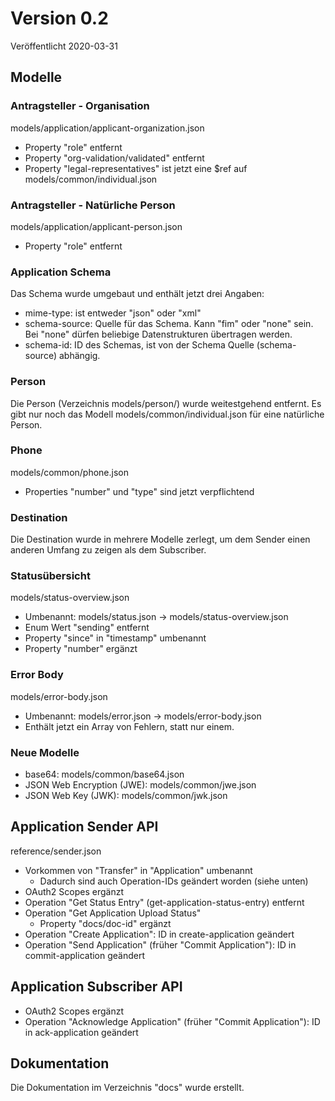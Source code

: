 # Version 0.2
Veröffentlicht 2020-03-31

## Modelle
### Antragsteller - Organisation
models/application/applicant-organization.json
- Property "role" entfernt
- Property "org-validation/validated" entfernt
- Property "legal-representatives" ist jetzt eine $ref auf models/common/individual.json

### Antragsteller - Natürliche Person
models/application/applicant-person.json
- Property "role" entfernt

### Application Schema
Das Schema wurde umgebaut und enthält jetzt drei Angaben:
- mime-type: ist entweder "json" oder "xml"
- schema-source: Quelle für das Schema. Kann "fim" oder "none" sein. Bei "none" dürfen beliebige Datenstrukturen übertragen werden.
- schema-id: ID des Schemas, ist von der Schema Quelle (schema-source) abhängig.

### Person
Die Person (Verzeichnis models/person/) wurde weitestgehend entfernt. Es gibt nur noch das Modell models/common/individual.json für eine natürliche Person.

### Phone
models/common/phone.json
- Properties "number" und "type" sind jetzt verpflichtend

### Destination
Die Destination wurde in mehrere Modelle zerlegt, um dem Sender einen anderen Umfang zu zeigen als dem Subscriber.

### Statusübersicht
models/status-overview.json
- Umbenannt: models/status.json → models/status-overview.json
- Enum Wert "sending" entfernt
- Property "since" in "timestamp" umbenannt
- Property "number" ergänzt

### Error Body
models/error-body.json
- Umbenannt: models/error.json → models/error-body.json
- Enthält jetzt ein Array von Fehlern, statt nur einem.

### Neue Modelle
- base64: models/common/base64.json
- JSON Web Encryption (JWE): models/common/jwe.json
- JSON Web Key (JWK): models/common/jwk.json

## Application Sender API
reference/sender.json
- Vorkommen von "Transfer" in "Application" umbenannt
  - Dadurch sind auch  Operation-IDs geändert worden (siehe unten)
- OAuth2 Scopes ergänzt
- Operation "Get Status Entry" (get-application-status-entry) entfernt
- Operation "Get Application Upload Status"
  - Property "docs/doc-id" ergänzt
- Operation "Create Application": ID in create-application geändert
- Operation "Send Application" (früher "Commit Application"): ID in commit-application geändert

## Application Subscriber API
- OAuth2 Scopes ergänzt
- Operation "Acknowledge Application" (früher "Commit Application"): ID in ack-application geändert

## Dokumentation
Die Dokumentation im Verzeichnis "docs" wurde erstellt.
